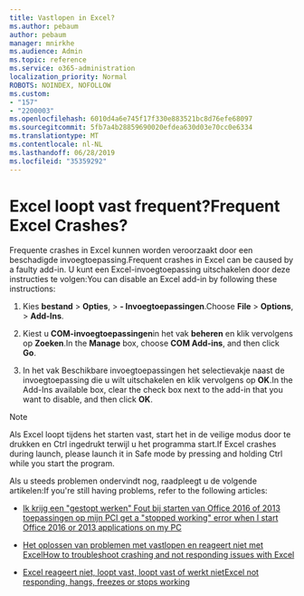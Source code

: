 ```yaml
---
title: Vastlopen in Excel?
ms.author: pebaum
author: pebaum
manager: mnirkhe
ms.audience: Admin
ms.topic: reference
ms.service: o365-administration
localization_priority: Normal
ROBOTS: NOINDEX, NOFOLLOW
ms.custom:
- "157"
- "2200003"
ms.openlocfilehash: 6010d4a6e745f17f330e883521bc8d76efe68097
ms.sourcegitcommit: 5fb7a4b28859690020efdea630d03e70cc0e6334
ms.translationtype: MT
ms.contentlocale: nl-NL
ms.lasthandoff: 06/28/2019
ms.locfileid: "35359292"
---
```

# <a name="frequent-excel-crashes"></a><span data-ttu-id="04239-102">Excel loopt vast frequent?</span><span class="sxs-lookup"><span data-stu-id="04239-102">Frequent Excel Crashes?</span></span>

<span data-ttu-id="04239-103">Frequente crashes in Excel kunnen worden veroorzaakt door een beschadigde invoegtoepassing.</span><span class="sxs-lookup"><span data-stu-id="04239-103">Frequent crashes in Excel can be caused by a faulty add-in.</span></span> <span data-ttu-id="04239-104">U kunt een Excel-invoegtoepassing uitschakelen door deze instructies te volgen:</span><span class="sxs-lookup"><span data-stu-id="04239-104">You can disable an Excel add-in by following these instructions:</span></span>
  
1. <span data-ttu-id="04239-105">Kies **bestand** \> **Opties**, \> **- Invoegtoepassingen**.</span><span class="sxs-lookup"><span data-stu-id="04239-105">Choose **File** \> **Options**, \> **Add-Ins**.</span></span>

2. <span data-ttu-id="04239-106">Kiest u **COM-invoegtoepassingen**in het vak **beheren** en klik vervolgens op **Zoeken**.</span><span class="sxs-lookup"><span data-stu-id="04239-106">In the **Manage** box, choose **COM Add-ins**, and then click **Go**.</span></span>

3. <span data-ttu-id="04239-107">In het vak Beschikbare invoegtoepassingen het selectievakje naast de invoegtoepassing die u wilt uitschakelen en klik vervolgens op **OK**.</span><span class="sxs-lookup"><span data-stu-id="04239-107">In the Add-Ins available box, clear the check box next to the add-in that you want to disable, and then click **OK**.</span></span>

> [!NOTE]
> <span data-ttu-id="04239-108">Als Excel loopt tijdens het starten vast, start het in de veilige modus door te drukken en Ctrl ingedrukt terwijl u het programma start.</span><span class="sxs-lookup"><span data-stu-id="04239-108">If Excel crashes during launch, please launch it in Safe mode by pressing and holding Ctrl while you start the program.</span></span>
  
<span data-ttu-id="04239-109">Als u steeds problemen ondervindt nog, raadpleegt u de volgende artikelen:</span><span class="sxs-lookup"><span data-stu-id="04239-109">If you're still having problems, refer to the following articles:</span></span>
  
- [<span data-ttu-id="04239-110">Ik krijg een "gestopt werken" Fout bij starten van Office 2016 of 2013 toepassingen op mijn PC</span><span class="sxs-lookup"><span data-stu-id="04239-110">I get a "stopped working" error when I start Office 2016 or 2013 applications on my PC</span></span>](https://support.office.com/article/52bd7985-4e99-4a35-84c8-2d9b8301a2fa.aspx)

- [<span data-ttu-id="04239-111">Het oplossen van problemen met vastlopen en reageert niet met Excel</span><span class="sxs-lookup"><span data-stu-id="04239-111">How to troubleshoot crashing and not responding issues with Excel</span></span>](https://support.microsoft.com/help/2758592/how-to-troubleshoot-crashing-and-not-responding-issues-with-excel)

- [<span data-ttu-id="04239-112">Excel reageert niet, loopt vast, loopt vast of werkt niet</span><span class="sxs-lookup"><span data-stu-id="04239-112">Excel not responding, hangs, freezes or stops working</span></span>](https://support.office.com/article/37e7d3c9-9e84-40bf-a805-4ca6853a1ff4.aspx)
